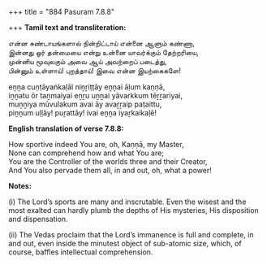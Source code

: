 +++
title = "884 Pasuram 7.8.8"

+++
**Tamil text and transliteration:**

என்ன சுண்டாயங்களால் நின்றிட்டாய் என்னை ஆளும் கண்ணா,  
இன்னது ஓர் தன்மையை என்று உன்னை யாவர்க்கும் தேற்றரியை,  
முன்னிய மூவுலகும் அவை ஆய் அவற்றைப் படைத்து,  
பின்னும் உள்ளாய்! புறத்தாய்! இவை என்ன இயற்கைகளே!

eṉṉa cuṇṭāyaṅkaḷāl niṉṟiṭṭāy eṉṉai āḷum kaṇṇā,  
iṉṉatu ōr taṉmaiyai eṉṟu uṉṉai yāvarkkum tēṟṟariyai,  
muṉṉiya mūvulakum avai āy avaṟṟaip paṭaittu,  
piṉṉum uḷḷāy! puṟattāy! ivai eṉṉa iyaṟkaikaḷē!

**English translation of verse 7.8.8:**

How sportive indeed You are, oh, Kaṇṇā, my Master,  
None can comprehend how and what You are;  
You are the Controller of the worlds three and their Creator,  
And You also pervade them all, in and out, oh, what a power!

**Notes:**

\(i\) The Lord’s sports are many and inscrutable. Even the wisest and the most exalted can hardly plumb the depths of His mysteries, His disposition and dispensation.

\(ii\) The Vedas proclaim that the Lord’s immanence is full and complete, in and out, even inside the minutest object of sub-atomic size, which, of course, baffles intellectual comprehension.


